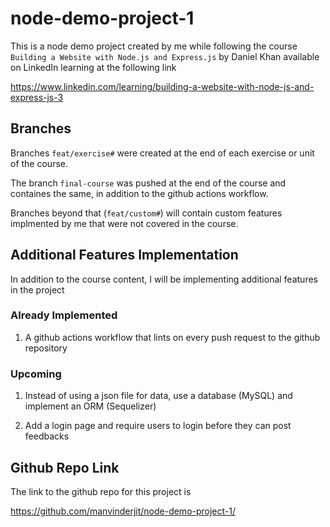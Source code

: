 # node-demo-project-1

This is a node demo project created by me while following the course `Building a Website with Node.js and Express.js` by Daniel Khan available on LinkedIn learning at the following link

https://www.linkedin.com/learning/building-a-website-with-node-js-and-express-js-3

## Branches

Branches `feat/exercise#` were created at the end of each exercise or unit of the course. 

The branch `final-course` was pushed at the end of the course and containes the same, in addition to the github actions workflow. 

Branches beyond that (`feat/custom#`) will contain custom features implmented by me that were not covered in the course.

## Additional Features Implementation

In addition to the course content, I will be implementing additional features in the project

### Already Implemented

1. A github actions workflow that lints on every push request to the github repository

### Upcoming

1. Instead of using a json file for data, use a database (MySQL) and implement an ORM (Sequelizer)

2. Add a login page and require users to login before they can post feedbacks 

## Github Repo Link

The link to the github repo for this project is

https://github.com/manvinderjit/node-demo-project-1/ 